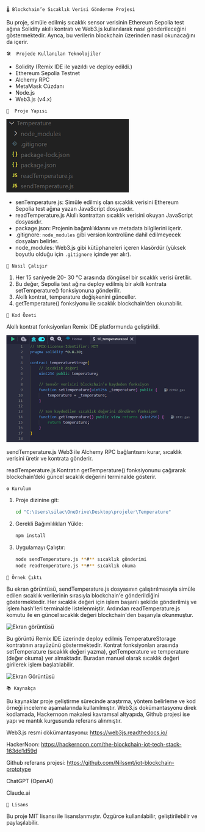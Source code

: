 ```
🌡️ Blockchain’e Sıcaklık Verisi Gönderme Projesi
```
Bu proje, simüle edilmiş sıcaklık sensor verisinin Ethereum Sepolia test ağına Solidity
akıllı kontratı ve Web3.js kullanılarak nasıl gönderileceğini göstermektedir. Ayrıca, bu
verilerin blockchain üzerinden nasıl okunacağını da içerir.

```
🛠️  Projede Kullanılan Teknolojiler
```
- Solidity (Remix IDE ile yazıldı ve deploy edildi.)
- Ethereum Sepolia Testnet
- Alchemy RPC
- MetaMask Cüzdanı
- Node.js
- Web3.js (v4.x)

```
📁  Proje Yapısı 
```
![Ekran Görüntüsü](images/image.png)

- senTemperature.js: Simüle edilmiş olan sıcaklık verisini Ethereum Sepolia test ağına yazan JavaScript dosyasıdır.  
- readTemperature.js Akıllı kontrattan sıcaklık verisini okuyan JavaScript dosyasıdır.  
- package.json: Projenin bağımlılıklarını ve metadata bilgilerini içerir.  
- .gitignore: `node_modules` gibi version kontrolüne dahil edilmeyecek dosyaları belirler.  
- node_modules: Web3.js gibi kütüphaneleri içeren klasördür (yüksek boyutlu olduğu için `.gitignore` içinde yer alır).  


```
🧠 Nasıl Çalışır
```
1. Her 15 saniyede 20- 30 °C arasında döngüsel bir sıcaklık verisi üretilir.
2. Bu değer, Sepolia test ağına deploy edilmiş bir akıllı kontrata
    setTemperature() fonksiyonuna gönderilir.
3. Akıllı kontrat, temperature değişkenini günceller.
4. getTemperature() fonksiyonu ile sıcaklık blockchain’den okunabilir.


```
📜 Kod Özeti
```
Akıllı kontrat fonksiyonları Remix IDE platformunda geliştirildi.

![Ekran görüntüsü](images/image-1.png)

sendTemperature.js
Web3 ile Alchemy RPC bağlantısını kurar, sıcaklık verisini üretir ve kontrata gönderir.

readTemperature.js
Kontratın getTemperature() fonksiyonunu çağırarak blockchain’deki güncel sıcaklık
değerini terminalde gösterir.

```
⚙️ Kurulum
```
1. Proje dizinine git:  
   ```bash
   cd "C:\Users\silac\OneDrive\Desktop\projeler\Temperature"
2. Gerekli Bağımlılıkları Yükle: 
    ```bash
    npm install
3. Uygulamayı Çalıştır:
    ```bash
    node sendTemperature.js **#** sıcaklık gönderimi
    node readTemperature.js **#** sıcaklık okuma
```
🧪 Örnek Çıktı
```
Bu ekran görüntüsü, sendTemperature.js dosyasının çalıştırılmasıyla simüle edilen sıcaklık verilerinin sırasıyla blockchain'e gönderildiğini göstermektedir. Her sıcaklık değeri için işlem başarılı şekilde gönderilmiş ve işlem hash'leri terminalde listelenmiştir. Ardından readTemperature.js komutu ile en güncel sıcaklık değeri blockchain'den başarıyla okunmuştur.

![Ekran görüntüsü](images/image-2.png)

Bu görüntü Remix IDE üzerinde deploy edilmiş TemperatureStorage kontratının arayüzünü göstermektedir. Kontrat fonksiyonları arasında setTemperature (sıcaklık değeri yazma), getTemperature ve temperature (değer okuma) yer almaktadır. Buradan manuel olarak sıcaklık değeri girilerek işlem başlatılabilir.

![Ekran Görüntüsü](images/image-3.png)
```
📚 Kaynakça
```
Bu kaynaklar proje geliştirme sürecinde araştırma, yöntem belirleme ve kod örneği
inceleme aşamalarında kullanılmıştır. Web3.js dokümantasyonu direk kodlamada,
Hackernoon makalesi kavramsal altyapıda, Github projesi ise yapı ve mantık
kurgusunda referans alınmıştır.

Web3.js resmi dökümantasyonu: https://web3js.readthedocs.io/

HackerNoon: https://hackernoon.com/the-blockchain-iot-tech-stack-163dd1d59d

Github referans projesi: https://github.com/Nilssmt/iot-blockchain-prototype

ChatGPT (OpenAI)

Claude.ai

```
🧾 Lisans
```
Bu proje MIT lisansı ile lisanslanmıştır. Özgürce kullanılabilir, geliştirilebilir ve
paylaşılabilir.


